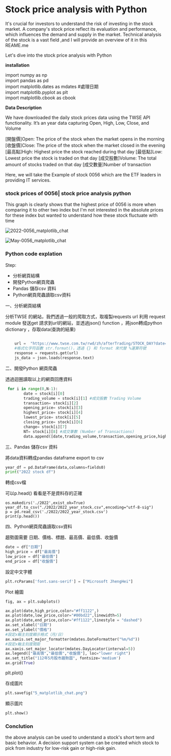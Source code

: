 # Stock price analysis with Python

It's crucial for investors to understand the risk of investing in the stock market. A company's stock price reflect its evaluation and performance, which influences the demand and supply in the market. Technical analysis of the stock is a vast field ,and  I will provide an overview of it in this REAME.me 

Let's dive into the stock price analysis with Python 

**installation** 

import numpy as np <br>
import pandas as pd <br>
import matplotlib.dates as mdates    #處理日期<br>
import matplotlib.pyplot as plt<br>
import matplotlib.cbook as cbook<br>

**Data Description**

We have downloaded the daily stock prices data using the TWSE API functionality. It’s an year data capturing Open, High, Low, Close, and Volume

[開盤價]Open: The price of the stock when the market opens in the morning
[收盤價]Close: The price of the stock when the market closed in the evening
[最高點]High: Highest price the stock reached during that day
[最低點]Low: Lowest price the stock is traded on that day
[成交股數]Volume: The total amount of stocks traded on that day
[成交數量]Number of transaction

Here, we will take the Example of stock 0056 which are the ETF leaders in providing IT services.

### stock prices of 0056| stock price analysis python

This graph is clearly shows that the highest price of 0056 is more when comparing it to other two index but I'm not interested in the absolute prices for these index but wanted to understand how these stock fluctuate with time

![2022-0056_matplotlib_chat](https://github.com/Estherchao-tw/python_-/assets/74496288/9d04ead5-12ab-4c10-8459-ee3acbcf5f70)

![May-0056_matplotlib_chat](https://github.com/Estherchao-tw/python_-/assets/74496288/58eec5c0-c2d7-4e58-9636-840ae44ccd6e)


### Python code explation

Step:

- 分析網頁結構
- 開發Python網頁爬蟲
- Pandas 儲存csv 資料
- Python網頁爬蟲讀取csv資料

[^hint]: first to third steps is in "year_stock.py" and fourth step is in "matplotlib_month.py"

一、分析網頁結構

分析TWSE 的網站，我們透過一般的爬取方式，取複製requests url 利用 request module 發送get 請求到url的網站，並透過json() function ，將json轉成python dictionary ，存取data(查詢的結果)

```py
    
    url =  "https://www.twse.com.tw/rwd/zh/afterTrading/STOCK_DAY?date=2022{:02d}01&stockNo=0056&response=json&_=1689749700657".format(m)
    #格式化字符函數 str.format()，透過 {} 和 format 來代替 %運算符號
    response = requests.get(url)
    js_data = json.loads(response.text)
```

二、開發Python 網頁爬蟲

透過迴圈讀取以上的網頁回應資料

```python
 for i in range(0,N-1):
        date = stock[i][0]
        trading_volume = stock[i][1] #成交股數 Trading Volume 
        transaction= stock[i][2]
        opening_price= stock[i][3]
        highest_price= stock[i][4]
        lowest_price= stock[i][5]
        closing_price= stock[i][6]
        change= stock[i][7]
        NT= stock[i][8] #成交筆數 (Number of Transactions)
        data.append([date,trading_volume,transaction,opening_price,highest_price,lowest_price,closing_price,change,NT])

```

三、Pandas 儲存csv 資料

將data資料轉成pandas dataframe export to csv

```python
year_df = pd.DataFrame(data,columns=fields0)
print("2022 stock df")
```

轉成csv檔

可以p.head() 看看是不是資料存的正確

```
os.makedirs('./2022',exist_ok=True)
year_df.to_csv("./2022/2022_year_stock.csv",encoding="utf-8-sig")
p = pd.read_csv('./2022/2022_year_stock.csv')  
print(p.head()) 
```

四、Python網頁爬蟲讀取csv資料

[^hint]: in [matplotlib_month.py]

趨勢圖需要 日期、價格、標題、最高價、最低價、收盤價

```python
date = df["日期"]
high_price = df["最高價"]
low_price = df["最低價"]
end_price = df["收盤價"]
```

設定中文字體

```python
plt.rcParams['font.sans-serif'] = ["Microsoft JhengHei"]
```

Plot 繪圖

```python
fig, ax = plt.subplots()

ax.plot(date,high_price,color="#ff1122",)
ax.plot(date,low_price,color="#00bd22",linewidth=5)
ax.plot(date,end_price,color="#ff1122",linestyle = "dashed")
ax.set_xlabel("日期")
ax.set_ylabel("價格")
#設定x軸主刻度顯示格式（月/日）
ax.xaxis.set_major_formatter(mdates.DateFormatter("%m/%d"))
#設定x軸主刻度間距
ax.xaxis.set_major_locator(mdates.DayLocator(interval=5))
ax.legend(["最高價","最低價","收盤價"], loc="lower right")
ax.set_title("112年5月股市趨勢圖", fontsize='medium')
ax.grid(True) 
```

plt.plot()

存成圖片

```python
plt.savefig("5_matplotlib_chat.png")
```

顯示圖片

```python
plt.show()
```



### Conclution 

the above analysis can be used to understand a stock's short term and basic behavior. A decision support system can be created which stock to pick from industry for low-risk  gain or high-risk gain.

